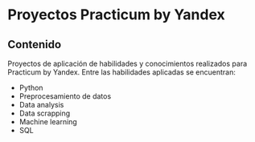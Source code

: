 # Proyectos Practicum by Yandex
## Contenido

Proyectos de aplicación de habilidades y conocimientos realizados para Practicum by Yandex. Entre las habilidades aplicadas se encuentran:

- Python
- Preprocesamiento de datos
- Data analysis
- Data scrapping
- Machine learning
- SQL
